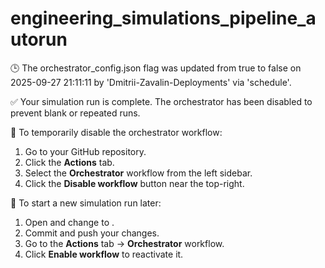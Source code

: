 # engineering_simulations_pipeline_autorun

🕒 The orchestrator_config.json flag was updated from true to false on 2025-09-27 21:11:11 by 'Dmitrii-Zavalin-Deployments' via 'schedule'.

✅ Your simulation run is complete. The orchestrator has been disabled to prevent blank or repeated runs.

🛑 To temporarily disable the orchestrator workflow:
1. Go to your GitHub repository.
2. Click the **Actions** tab.
3. Select the **Orchestrator** workflow from the left sidebar.
4. Click the **Disable workflow** button near the top-right.

🔄 To start a new simulation run later:
1. Open  and change  to .
2. Commit and push your changes.
3. Go to the **Actions** tab → **Orchestrator** workflow.
4. Click **Enable workflow** to reactivate it.
